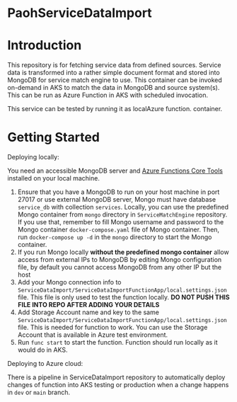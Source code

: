 # PaohServiceDataImport

# Introduction 
This repository is for fetching service data from defined sources. Service data is transformed into a rather simple document format and stored into MongoDB for service match engine to use. This container can be invoked on-demand in AKS to match the data in MongoDB and source system(s). This can be run as Azure Function in AKS with scheduled invocation.

This service can be tested by running it as localAzure function. container.

# Getting Started

Deploying locally:

You need an accessible MongoDB server and [Azure Functions Core Tools](https://www.npmjs.com/package/azure-functions-core-tools) installed on your local machine.

1. Ensure that you have a MongoDB to run on your host machine in port 27017 or use external MongoDB server, Mongo must have database `service_db` with collection `services`. Locally, you can use the predefined Mongo container from `mongo` directory in `ServiceMatchEngine` repository. If you use that, remember to fill Mongo username and password to the Mongo container `docker-compose.yaml` file of Mongo container. Then, run `docker-compose up -d` in the `mongo` directory to start the Mongo container.
2. If you run Mongo locally **without the predefined mongo container** allow access from external IPs to MongoDB by editing Mongo configuration file, by default you cannot access MongoDB from any other IP but the host
3. Add your Mongo connection info to `ServiceDataImport/ServiceDataImportFunctionApp/local.settings.json` file. This file is only used to test the function locally.  **DO NOT PUSH THIS FILE INTO REPO AFTER ADDING YOUR DETAILS**
4. Add Storage Account name and key to the same `ServiceDataImport/ServiceDataImportFunctionApp/local.settings.json` file. This is needed for function to work. You can use the Storage Account that is available in Azure test environment.
5. Run `func start` to start the function. Function should run locally as it would do in AKS.

Deploying to Azure cloud:

There is a pipeline in ServiceDataImport repository to automatically deploy changes of function into AKS testing or production when a change happens in `dev` or `main` branch.
